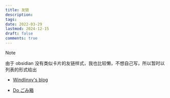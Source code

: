 ```yaml
---
title: 友链
description: 
tags: 
date: 2022-03-29
lastmod: 2024-12-15
draft: false
comments: true
---
```


> [!NOTE]
> 由于 obsidian 没有类似卡片的友链样式，我也比较懒，不想自己写，所以暂时以列表的形式给出

- [Windlinxy's blog](https://www.windlinxy.top/)

- [Do ごみ箱](https://dodolalorc.cn/)

